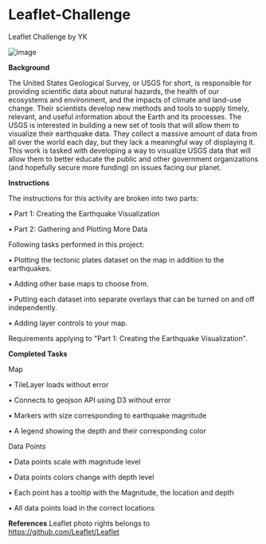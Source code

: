 # Leaflet-Challenge
Leaflet Challenge by YK

![image](https://github.com/YargKlnc/Leaflet-Challenge/assets/142269763/1f51cd23-ab0e-4c95-8dd9-7af4910c6672)



**Background**

The United States Geological Survey, or USGS for short, is responsible for providing scientific data about natural hazards, the health of our ecosystems and environment, and the impacts of climate and land-use change. Their scientists develop new methods and tools to supply timely, relevant, and useful information about the Earth and its processes. The USGS is interested in building a new set of tools that will allow them to visualize their earthquake data. They collect a massive amount of data from all over the world each day, but they lack a meaningful way of displaying it. This work is tasked with developing a way to visualize USGS data that will allow them to better educate the public and other government organizations (and hopefully secure more funding) on issues facing our planet.

**Instructions**

The instructions for this activity are broken into two parts:
  
  •	Part 1: Creating the Earthquake Visualization
  
  •	Part 2: Gathering and Plotting More Data 


Following tasks performed in this project:

•	Plotting the tectonic plates dataset on the map in addition to the earthquakes.

•	Adding other base maps to choose from.

•	Putting each dataset into separate overlays that can be turned on and off independently.

•	Adding layer controls to your map.


Requirements applying to "Part 1: Creating the Earthquake Visualization".


**Completed Tasks**

Map

•	TileLayer loads without error 

•	Connects to geojson API using D3 without error 

•	Markers with size corresponding to earthquake magnitude 

•	A legend showing the depth and their corresponding color 


Data Points 

•	Data points scale with magnitude level 

•	Data points colors change with depth level 

•	Each point has a tooltip with the Magnitude, the location and depth 

•	All data points load in the correct locations 

**References**
Leaflet photo rights belongs to https://github.com/Leaflet/Leaflet
